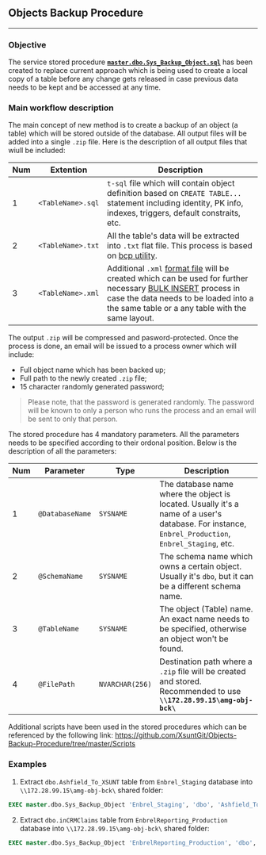 ## Objects Backup Procedure
---
### Objective
The service stored procedure [**`master.dbo.Sys_Backup_Object.sql`**](https://github.com/XsuntGit/Objects-Backup-Procedure/blob/master/dbo.Sys_Backup_Object.sql) has been created to replace current approach which is being used to create a local copy of a table before any change gets released in case previous data needs to be kept and be accessed at any time.

### Main workflow description

The main concept of new method is to create a backup of an object (a table) which will be stored outside of the database. All output files will be added into a single `.zip` file. Here is the description of all output files that wiull be included:

Num | Extention | Description
---|---|---
1 | `<TableName>.sql` | `t-sql` file which will contain object definition based on `CREATE TABLE...` statement including identity, PK info, indexes, triggers, default constraits, etc.
2 | `<TableName>.txt` | All the table's data will be extracted into `.txt` flat file. This process is based on [bcp utility](https://docs.microsoft.com/en-us/sql/tools/bcp-utility).
3 | `<TableName>.xml` | Additional `.xml` [format file](https://docs.microsoft.com/en-us/sql/relational-databases/import-export/xml-format-files-sql-server) will be created which can be used for further necessary [BULK INSERT](https://docs.microsoft.com/en-us/sql/relational-databases/import-export/use-a-format-file-to-bulk-import-data-sql-server) process in case the data needs to be loaded into a the same table or a any table with the same layout.

The output `.zip` will be compressed and pasword-protected. Once the process is done, an email will be issued to a process owner which will include:
- Full object name which has been backed up;
- Full path to the newly created `.zip` file;
- 15 character randomly generated password;
> Please note, that the password is generated randomly. The password will be known to only a person who runs the process and an email will be sent to only that person.

The stored procedure has 4 mandatory parameters. All the parameters needs to be specified according to their ordonal position. Below is the description of all the parameters:

Num | Parameter | Type | Description
---|---|---|---
1 | `@DatabaseName` | `SYSNAME` | The database name where the object is located. Usually it's a name of a user's database. For instance, `Enbrel_Production`, `Enbrel_Staging`, etc.
2 | `@SchemaName` | `SYSNAME` | The schema name which owns a certain object. Usually it's `dbo`, but it can be a different schema name.
3 | `@TableName` | `SYSNAME` | The object (Table) name. An exact name needs to be specified, otherwise an object won't be found.
4 | `@FilePath` | `NVARCHAR(256)` | Destination path where a `.zip` file will be created and stored. Recommended to use **`\\172.28.99.15\amg-obj-bck\`**

Additional scripts have been used in the stored procedures which can be referenced by the following link: <https://github.com/XsuntGit/Objects-Backup-Procedure/tree/master/Scripts>

### Examples

1. Extract `dbo.Ashfield_To_XSUNT` table from `Enbrel_Staging` database into `\\172.28.99.15\amg-obj-bck\` shared folder:
```sql
EXEC master.dbo.Sys_Backup_Object 'Enbrel_Staging', 'dbo', 'Ashfield_To_XSUNT', '\\172.28.99.15\amg-obj-bck\'
```
2. Extract `dbo.inCRMClaims` table from `EnbrelReporting_Production` database into `\\172.28.99.15\amg-obj-bck\` shared folder:

```sql
EXEC master.dbo.Sys_Backup_Object 'EnbrelReporting_Production', 'dbo', 'inCRMClaims', '\\172.28.99.15\amg-obj-bck\'
```
